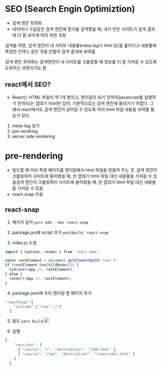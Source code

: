 # SEO (Search Engin Optimiztion)

- 검색 엔진 최적화
- 네이버나 구글같은 검색 엔진에 뭔가를 검색했을 때, 내가 만든 사이트가 검색 결과에 더 잘 보이게 하리 위한 과정

검색을 하면,
검색 엔진이 내 사이트 내용물(meta tag나 html 등)을 훑어가고 내용물에 특정한 인덱스 같은 것을 만들어 검색 결과에 보여줌

검색 엔진 최적화는 검색엔진이 내 사이트를 크롤링할 때 정보를 더 잘 가져갈 수 있도록 도와주는 과정이기도 함

## react에서 SEO?

- React는 HTML 파일이 딱 1개 뿐이고, 렌더링이 되기 전까지(javascript를 실행하기 전까지)는 껍데기 html만 있어, 기본적으로는 검색 엔진에 올라가기 어렵다. 그래서 react에서도 검색 엔진이 긁어갈 수 있도록 미리 html 파일 내용을 보여줄 필요가 있다.

1. meta-tag 넣기
2. pre-rendring
3. server side rendering

# pre-rendering

- 빌드할 때 미리 특정 페이지를 렌더링해서 html 파일을 만들어 두는 것. 검색 엔진이 크롤링하러 사이트에 들어왔을 때, 빈 껍데기 html 파일 대신 내용물을 가져갈 수 있음검색 엔진이 크롤링하러 사이트에 들어왔을 때, 빈 껍데기 html 파일 대신 내용물을 가져갈 수 있음
- react-snap 이용

## react-snap

1. 패키지 설치
   `yarn add --dev react-snap`

2. package.jso에 script 추가
   `postbuild:'react-snap'`

3. index.js 수정

```javascript
import { hydrate, render } from 'react-dom';

const rootElement = document.getElementById('root');
if (rootElement.hasChildNodes()) {
  hydrate(<App />, rootElement);
} else {
  render(<App />, rootElement);
}
```

4. package.json에 프리 렌더링 할 페이지 추가

```javascript
"reactSnap":{
    "include":["/two","/"]
  },
```

5. 빌드
   `yarn build`
   ![](https://images.velog.io/images/ouo_yoonk/post/7464c017-c349-42f0-9735-81882bb44b42/image.png)

6. 실행

```javascript
{
    "rewrites": [
      { "source": "/", "destination": "/200.html" },
      { "source": "/two", "destination": "/two/index.html" }
    ]
  }
```

